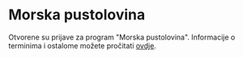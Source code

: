 # Morska pustolovina

Otvorene su prijave za program "Morska pustolovina". Informacije o terminima i ostalome možete pročitati [ovdje](/courses/sea-kayak-adventure).
